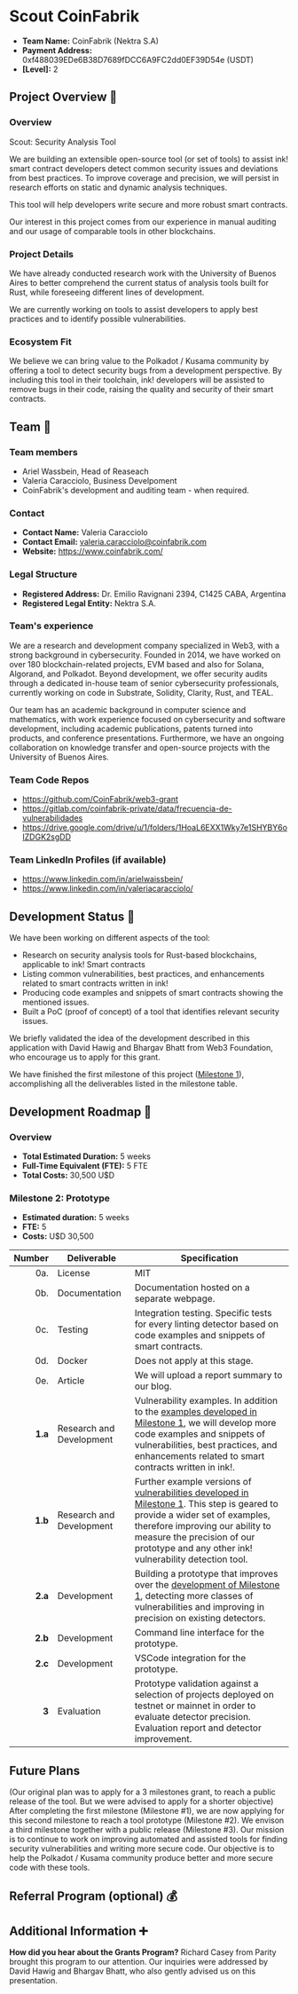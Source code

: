 # Scout CoinFabrik
- **Team Name:** CoinFabrik (Nektra S.A)
- **Payment Address:** 0xf488039EDe6B38D7689fDCC6A9FC2dd0EF39D54e (USDT)
- **[Level]:** 2

## Project Overview :page_facing_up:

### Overview

Scout: Security Analysis Tool

We are building an extensible open-source tool (or set of tools) to assist ink! smart contract developers detect common security issues and deviations from best practices. To improve coverage and precision, we will persist in research efforts on static and dynamic analysis techniques.

This tool will help developers write secure and more robust smart contracts.

Our interest in this project comes from our experience in manual auditing and our usage of comparable tools in other blockchains.


### Project Details

We have already conducted research work with the University of Buenos Aires to better comprehend the current status of analysis tools built for Rust, while foreseeing different lines of development.

We are currently working on tools to assist developers to apply best practices and to identify possible vulnerabilities.

### Ecosystem Fit

We believe we can bring value to the Polkadot / Kusama community by offering a tool to detect security bugs from a development perspective. By including this tool in their toolchain, ink! developers will be assisted to remove bugs in their code, raising the quality and security of their smart contracts.

## Team :busts_in_silhouette:

### Team members

- Ariel Wassbein, Head of Reaseach
- Valeria Caracciolo, Business Develpoment
- CoinFabrik's development and auditing team - when required.

### Contact

- **Contact Name:** Valeria Caracciolo
- **Contact Email:** valeria.caracciolo@coinfabrik.com
- **Website:** https://www.coinfabrik.com/ 

### Legal Structure

- **Registered Address:** Dr. Emilio Ravignani 2394, C1425 CABA, Argentina
- **Registered Legal Entity:** Nektra S.A.

### Team's experience
We are a research and development company specialized in Web3, with a strong background in cybersecurity. Founded in 2014, we have worked on over 180 blockchain-related projects, EVM based and also for Solana, Algorand, and Polkadot. Beyond development, we offer security audits through a dedicated in-house team of senior cybersecurity professionals, currently working on code in Substrate, Solidity, Clarity, Rust, and TEAL.

Our team has an academic background in computer science and mathematics, with work experience focused on cybersecurity and software development, including academic publications, patents turned into products, and conference presentations. Furthermore, we have an ongoing collaboration on knowledge transfer and open-source projects with the University of Buenos Aires.

### Team Code Repos

- https://github.com/CoinFabrik/web3-grant
- https://gitlab.com/coinfabrik-private/data/frecuencia-de-vulnerabilidades
- https://drive.google.com/drive/u/1/folders/1HoaL6EXX1Wky7e1SHYBY6oIZDGK2sgDD 

### Team LinkedIn Profiles (if available)

- https://www.linkedin.com/in/arielwaissbein/
- https://www.linkedin.com/in/valeriacaracciolo/ 


## Development Status :open_book:

We have been working on different aspects of the tool:
- Research on security analysis tools for Rust-based blockchains, applicable to ink! Smart contracts
- Listing common vulnerabilities, best practices, and enhancements related to smart contracts written in ink!
- Producing code examples and snippets of smart contracts showing the mentioned issues.
- Built a PoC (proof of concept) of a tool that identifies relevant security issues.

We briefly validated the idea of the development described in this application with David Hawig and Bhargav Bhatt from Web3 Foundation, who encourage us to apply for this grant.

We have finished the first milestone of this project ([Milestone 1](https://github.com/w3f/Grants-Program/blob/master/applications/ScoutCoinFabrik.md#milestone-1-proof-of-concept)), accomplishing all the deliverables listed in the milestone table.

## Development Roadmap :nut_and_bolt:

### Overview

- **Total Estimated Duration:** 5 weeks
- **Full-Time Equivalent (FTE):**  5 FTE
- **Total Costs:** 30,500 U$D

### Milestone 2: Prototype

- **Estimated duration:** 5 weeks
- **FTE:**  5
- **Costs:** U$D 30,500

| Number | Deliverable | Specification |
| -----: | ----------- | ------------- |
| 0a. | License | MIT
| 0b. | Documentation | Documentation hosted on a separate webpage.
| 0c. | Testing | Integration testing. Specific tests for every linting detector based on code examples and snippets of smart contracts.
| 0d. | Docker | Does not apply at this stage.
| 0e. | Article | We will upload a report summary to our blog.
 **1.a** | Research and Development | Vulnerability examples. In addition to the [examples developed in Milestone 1](https://github.com/w3f/Grants-Program/blob/master/applications/ScoutCoinFabrik.md#milestone-1-proof-of-concept), we will develop more code examples and snippets of vulnerabilities, best practices, and enhancements related to smart contracts written in ink!.
 **1.b** | Research and Development | Further example versions of [vulnerabilities developed in Milestone 1](https://github.com/CoinFabrik/web3-grant/tree/main/vulnerabilities). This step is geared to provide a wider set of examples, therefore improving our ability to measure the precision of our prototype and any other ink! vulnerability detection tool.
 **2.a** | Development | Building a prototype that improves over the [development of Milestone 1](https://github.com/w3f/Grants-Program/blob/master/applications/ScoutCoinFabrik.md#milestone-1-proof-of-concept), detecting more classes of vulnerabilities and improving in precision on existing detectors.
 **2.b** | Development | Command line interface for the prototype.
 **2.c** | Development | VSCode integration for the prototype.
 **3** | Evaluation | Prototype validation against a selection of projects deployed on testnet or mainnet in order to evaluate detector precision. Evaluation report and detector improvement.


## Future Plans

(Our original plan was to apply for a 3 milestones grant, to reach a public release of the tool. But we were advised to apply for a shorter objective) After completing the first milestone (Milestone #1), we are now applying for this second milestone to reach a tool prototype (Milestone #2). We envison a third milestone together with a public release (Milestone #3). Our mission is to continue to work on improving automated and assisted tools for finding security vulnerabilities and writing more secure code. Our objective is to help the Polkadot / Kusama community produce better and more secure code with these tools.

## Referral Program (optional) :moneybag: 

## Additional Information :heavy_plus_sign:

**How did you hear about the Grants Program?** Richard Casey from Parity brought this program to our attention. Our inquiries were addressed by David Hawig and Bhargav Bhatt, who also gently advised us on this presentation.
